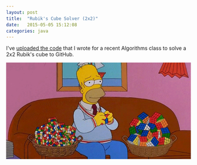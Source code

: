 ```yaml
---
layout: post
title:  "Rubik's Cube Solver (2x2)"
date:   2015-05-05 15:12:08
categories: java
---
```


I've [uploaded the code][rubik2] that I wrote for a recent Algorithms class to solve a 2x2 Rubik's cube to GitHub.

![homerrubiks](/assets/homer.gif)

[rubik2]:https://github.com/KitN/rubiks-two-two
